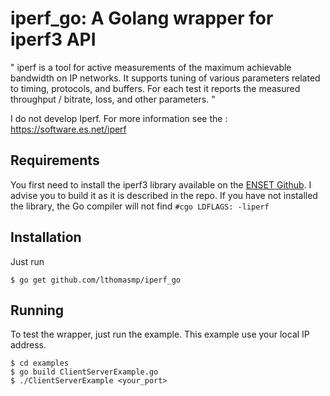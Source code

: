 # iperf_go: A Golang wrapper for iperf3 API

"
iperf is a tool for active measurements of the maximum achievable bandwidth on IP networks. It supports tuning of various parameters related to timing, protocols, and buffers. For each test it reports the measured throughput / bitrate, loss, and other parameters.
"

I do not develop Iperf.
For more information see the : https://software.es.net/iperf

## Requirements

You first need to install the iperf3 library available on the [ENSET Github](https://github.com/esnet/iperf). I advise you to build it as it is described in the repo. If you have not installed the library, the Go compiler will not find `#cgo LDFLAGS: -liperf`

## Installation

Just run

```console
$ go get github.com/lthomasmp/iperf_go
```

## Running 

To test the wrapper, just run the example. This example use your local IP address.

```console
$ cd examples
$ go build ClientServerExample.go
$ ./ClientServerExample <your_port>
```
